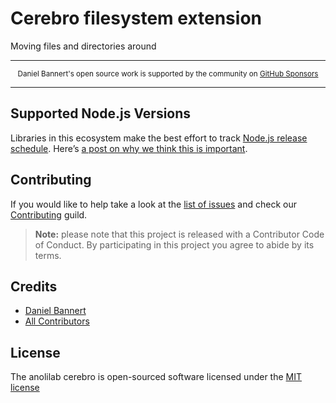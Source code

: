 # Cerebro filesystem extension
Moving files and directories around

---

<div align="center">
    <p>
        <sup>
            Daniel Bannert's open source work is supported by the community on <a href="https://github.com/sponsors/prisis">GitHub Sponsors</a>
        </sup>
    </p>
</div>

---

## Supported Node.js Versions

Libraries in this ecosystem make the best effort to track
[Node.js release schedule](https://nodejs.org/en/about/releases/). Here’s [a
post on why we think this is important](https://medium.com/the-node-js-collection/maintainers-should-consider-following-node-js-release-schedule-ab08ed4de71a).

Contributing
------------

If you would like to help take a look at the [list of issues](https://github.com/anolilab/cerebro/issues) and check our [Contributing](../../.github/CONTRIBUTING.md) guild.

> **Note:** please note that this project is released with a Contributor Code of Conduct. By participating in this project you agree to abide by its terms.

Credits
-------------

- [Daniel Bannert](https://github.com/prisis)
- [All Contributors](https://github.com/anolilab/cerebro/graphs/contributors)

License
-------------

The anolilab cerebro is open-sourced software licensed under the [MIT license](https://opensource.org/licenses/MIT)
